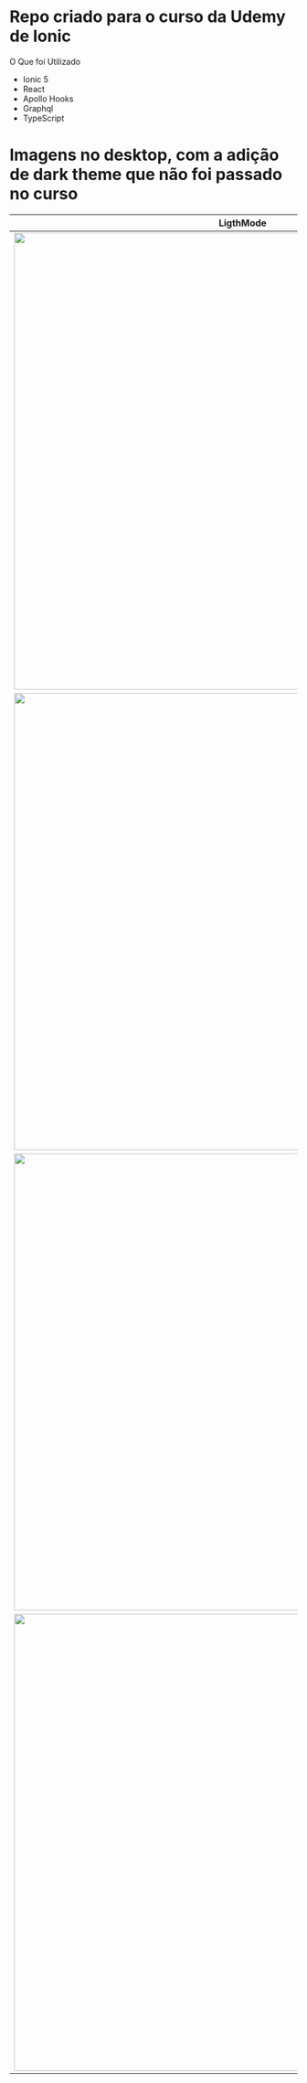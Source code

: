 # Repo criado para o curso da Udemy de Ionic

O Que foi Utilizado

-   Ionic 5
-   React
-   Apollo Hooks
-   Graphql
-   TypeScript


# Imagens no desktop, com a adição de dark theme que não foi passado no curso

| LigthMode     | DarkMode      |
|------------|-------------|
<img src="https://i.imgur.com/zFcgN7S.png" width="800"> | <img src="https://i.imgur.com/evBCTfk.png" width="800"> |
<img src="https://i.imgur.com/EgtIYX1.png" width="800"> | <img src="https://i.imgur.com/E9N3NxV.png" width="800"> |
<img src="https://i.imgur.com/2EXd9lI.png" width="800"> | <img src="https://i.imgur.com/vCWui1d.png" width="800"> |
<img src="https://i.imgur.com/jmJwfvp.png" width="800"> | <img src="https://i.imgur.com/Y2GkACH.png" width="800"> |

